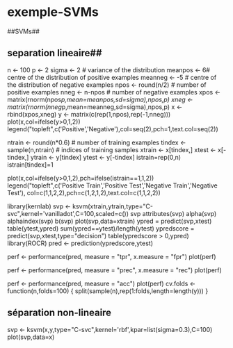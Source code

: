 exemple-SVMs
============
##SVMs##
## separation lineaire##
n <- 100
p <- 2 
sigma <- 2 # variance of the distribution
meanpos <- 6# centre of the distribution of positive examples
meanneg <- -5 # centre of the distribution of negative examples
npos <- round(n/2) # number of positive examples
nneg <- n-npos # number of negative examples
xpos <- matrix(rnorm(npos*p,mean=meanpos,sd=sigma),npos,p)
xneg <- matrix(rnorm(nneg*p,mean=meanneg,sd=sigma),npos,p)
x <- rbind(xpos,xneg)
y <- matrix(c(rep(1,npos),rep(-1,nneg)))
plot(x,col=ifelse(y>0,1,2))
legend("topleft",c('Positive','Negative'),col=seq(2),pch=1,text.col=seq(2))

ntrain <- round(n*0.6) # number of training examples
tindex <- sample(n,ntrain) # indices of training samples
xtrain <- x[tindex,]
xtest <- x[-tindex,]
ytrain <- y[tindex]
ytest <- y[-tindex]
istrain=rep(0,n)
istrain[tindex]=1

plot(x,col=ifelse(y>0,1,2),pch=ifelse(istrain==1,1,2))
legend("topleft",c('Positive Train','Positive Test','Negative Train','Negative Test'),
col=c(1,1,2,2),pch=c(1,2,1,2),text.col=c(1,1,2,2))

library(kernlab)
svp <- ksvm(xtrain,ytrain,type="C-svc",kernel='vanilladot',C=100,scaled=c())
svp
attributes(svp)
alpha(svp)
alphaindex(svp)
b(svp)
plot(svp,data=xtrain)
ypred = predict(svp,xtest)
table(ytest,ypred)
sum(ypred==ytest)/length(ytest)
ypredscore = predict(svp,xtest,type="decision")
table(ypredscore > 0,ypred)
library(ROCR)
pred <- prediction(ypredscore,ytest)

perf <- performance(pred, measure = "tpr", x.measure = "fpr")
plot(perf)

perf <- performance(pred, measure = "prec", x.measure = "rec")
plot(perf)

perf <- performance(pred, measure = "acc")
plot(perf)
cv.folds <- function(n,folds=100)
{
split(sample(n),rep(1:folds,length=length(y)))
}
## séparation non-lineaire ## 
svp <- ksvm(x,y,type="C-svc",kernel='rbf',kpar=list(sigma=0.3),C=100)
plot(svp,data=x)
